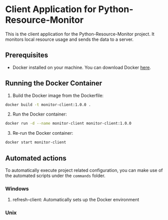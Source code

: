 # Client Application for Python-Resource-Monitor

This is the client application for the Python-Resource-Monitor project. It monitors local resource usage and sends the data to a server.

## Prerequisites

- Docker installed on your machine. You can download Docker [here](https://www.docker.com/products/docker-desktop).

## Running the Docker Container

1. Build the Docker image from the Dockerfile:

```sh
docker build -t monitor-client:1.0.0 .
```

2. Run the Docker container:

```sh
docker run -d --name monitor-client monitor-client:1.0.0
```

3. Re-run the Docker container:

```sh
docker start monitor-client
```

## Automated actions

To automatically execute project related configuration, you can make use of the automated scripts under the `commands` folder.

### Windows

1. refresh-client: Automatically sets up the Docker environment

### Unix
